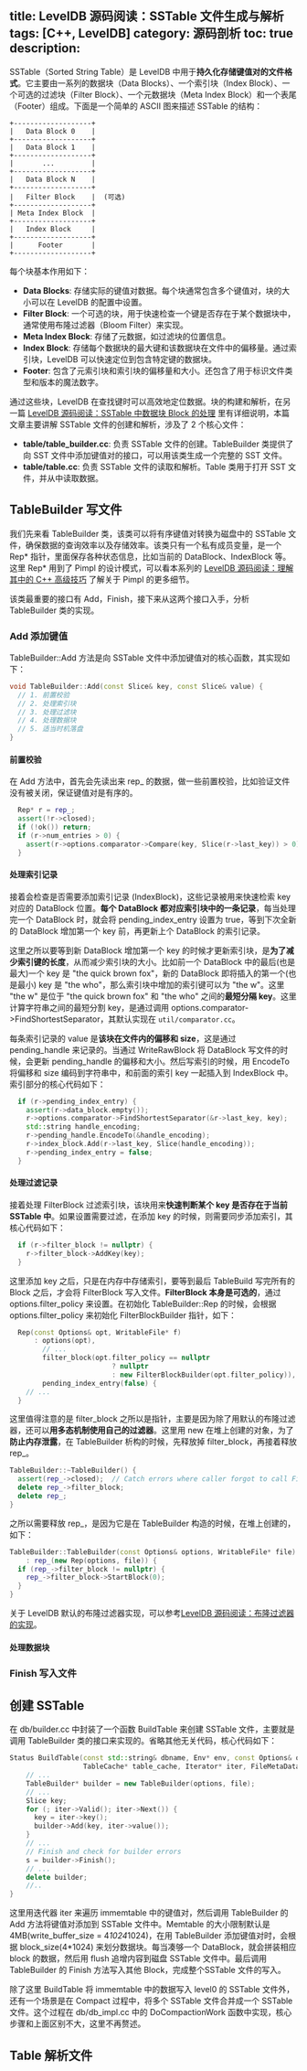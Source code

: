 title: LevelDB 源码阅读：SSTable 文件生成与解析
tags: [C++, LevelDB]
category: 源码剖析
toc: true
description: 
---

SSTable（Sorted String Table）是 LevelDB 中用于**持久化存储键值对的文件格式**。它主要由一系列的数据块（Data Blocks）、一个索引块（Index Block）、一个可选的过滤块（Filter Block）、一个元数据块（Meta Index Block）和一个表尾（Footer）组成。下面是一个简单的 ASCII 图来描述 SSTable 的结构：

```shell
+-------------------+
|   Data Block 0    |
+-------------------+
|   Data Block 1    |
+-------------------+
|       ...         |
+-------------------+
|   Data Block N    |
+-------------------+
|   Filter Block    |  (可选)
+-------------------+
| Meta Index Block  |
+-------------------+
|   Index Block     |
+-------------------+
|      Footer       |
+-------------------+
```

<!-- more -->

每个块基本作用如下：

- **Data Blocks**: 存储实际的键值对数据。每个块通常包含多个键值对，块的大小可以在 LevelDB 的配置中设置。
- **Filter Block**: 一个可选的块，用于快速检查一个键是否存在于某个数据块中，通常使用布隆过滤器（Bloom Filter）来实现。
- **Meta Index Block**: 存储了元数据，如过滤块的位置信息。
- **Index Block**: 存储每个数据块的最大键和该数据块在文件中的偏移量。通过索引块，LevelDB 可以快速定位到包含特定键的数据块。
- **Footer**: 包含了元索引块和索引块的偏移量和大小。还包含了用于标识文件类型和版本的魔法数字。

通过这些块，LevelDB 在查找键时可以高效地定位数据。块的构建和解析，在另一篇 [LevelDB 源码阅读：SSTable 中数据块 Block 的处理](/leveldb_source_table_block/) 里有详细说明，本篇文章主要讲解 SSTable 文件的创建和解析，涉及了 2 个核心文件：

- **table/table_builder.cc**: 负责 SSTable 文件的创建。TableBuilder 类提供了向 SST 文件中添加键值对的接口，可以用该类生成一个完整的 SST 文件。
- **table/table.cc**: 负责 SSTable 文件的读取和解析。Table 类用于打开 SST 文件，并从中读取数据。

## TableBuilder 写文件

我们先来看 TableBuilder 类，该类可以将有序键值对转换为磁盘中的 SSTable 文件，确保数据的查询效率以及存储效率。该类只有一个私有成员变量，是一个 Rep* 指针，里面保存各种状态信息，比如当前的 DataBlock、IndexBlock 等。这里 Rep* 用到了 Pimpl 的设计模式，可以看本系列的 [LevelDB 源码阅读：理解其中的 C++ 高级技巧](leveldb_source_unstand_c++/#Pimpl-类设计) 了解关于 Pimpl 的更多细节。

该类最重要的接口有 Add，Finish，接下来从这两个接口入手，分析 TableBuilder 类的实现。

### Add 添加键值

TableBuilder::Add 方法是向 SSTable 文件中添加键值对的核心函数，其实现如下：

```cpp
void TableBuilder::Add(const Slice& key, const Slice& value) {
  // 1. 前置校验
  // 2. 处理索引块
  // 3. 处理过滤块
  // 4. 处理数据块
  // 5. 适当时机落盘
}
```

#### 前置校验

在 Add 方法中，首先会先读出来 rep_ 的数据，做一些前置校验，比如验证文件没有被关闭，保证键值对是有序的。

```cpp
  Rep* r = rep_;
  assert(!r->closed);
  if (!ok()) return;
  if (r->num_entries > 0) {
    assert(r->options.comparator->Compare(key, Slice(r->last_key)) > 0);
  }
```

#### 处理索引记录

接着会检查是否需要添加索引记录 (IndexBlock)，这些记录被用来快速检索 key 对应的 DataBlock 位置。**每个 DataBlock 都对应索引块中的一条记录**，每当处理完一个 DataBlock 时，就会将 pending_index_entry 设置为 true，等到下次全新的 DataBlock 增加第一个 key 前，再更新上个 DataBlock 的索引记录。

这里之所以要等到新 DataBlock 增加第一个 key 的时候才更新索引块，是**为了减少索引键的长度**，从而减少索引块的大小。比如前一个 DataBlock 中的最后(也是最大)一个 key 是 "the quick brown fox"，新的 DataBlock 即将插入的第一个(也是最小) key 是 "the who"，那么索引块中增加的索引键可以为 "the w"。这里 "the w" 是位于 "the quick brown fox" 和 "the who" 之间的**最短分隔 key**。这里计算字符串之间的最短分割 key，是通过调用 options.comparator->FindShortestSeparator，其默认实现在 `util/comparator.cc`。

每条索引记录的 value 是**该块在文件内的偏移和 size**，这是通过 pending_handle 来记录的。当通过 WriteRawBlock 将 DataBlock 写文件的时候，会更新 pending_handle 的偏移和大小。然后写索引的时候，用 EncodeTo 将偏移和 size 编码到字符串中，和前面的索引 key 一起插入到 IndexBlock 中。索引部分的核心代码如下：

```cpp
  if (r->pending_index_entry) {
    assert(r->data_block.empty());
    r->options.comparator->FindShortestSeparator(&r->last_key, key);
    std::string handle_encoding;
    r->pending_handle.EncodeTo(&handle_encoding);
    r->index_block.Add(r->last_key, Slice(handle_encoding));
    r->pending_index_entry = false;
  }
```

#### 处理过滤记录

接着处理 FilterBlock 过滤索引块，该块用来**快速判断某个 key 是否存在于当前 SSTable 中**。如果设置需要过滤，在添加 key 的时候，则需要同步添加索引，其核心代码如下：

```cpp
  if (r->filter_block != nullptr) {
    r->filter_block->AddKey(key);
  }
```

这里添加 key 之后，只是在内存中存储索引，要等到最后 TableBuild 写完所有的 Block 之后，才会将 FilterBlock 写入文件。**FilterBlock 本身是可选的**，通过 options.filter_policy 来设置。在初始化 TableBuilder::Rep 的时候，会根据 options.filter_policy 来初始化 FilterBlockBuilder 指针，如下：

```cpp
  Rep(const Options& opt, WritableFile* f)
      : options(opt),
        // ...
        filter_block(opt.filter_policy == nullptr
                         ? nullptr
                         : new FilterBlockBuilder(opt.filter_policy)),
        pending_index_entry(false) {
    // ...
  }
```

这里值得注意的是 filter_block 之所以是指针，主要是因为除了用默认的布隆过滤器，还可以**用多态机制使用自己的过滤器**。这里用 new 在堆上创建的对象，为了**防止内存泄露**，在 TableBuilder 析构的时候，先释放掉 filter_block，再接着释放 rep_。

```cpp
TableBuilder::~TableBuilder() {
  assert(rep_->closed);  // Catch errors where caller forgot to call Finish()
  delete rep_->filter_block;
  delete rep_;
}
```

之所以需要释放 rep_，是因为它是在 TableBuilder 构造的时候，在堆上创建的，如下：

```cpp
TableBuilder::TableBuilder(const Options& options, WritableFile* file)
    : rep_(new Rep(options, file)) {
  if (rep_->filter_block != nullptr) {
    rep_->filter_block->StartBlock(0);
  }
}
```

关于 LevelDB 默认的布隆过滤器实现，可以参考[LevelDB 源码阅读：布隆过滤器的实现](/leveldb_source_filterblock)。

#### 处理数据块


### Finish 写入文件



## 创建 SSTable  

在 db/builder.cc 中封装了一个函数 BuildTable 来创建 SSTable 文件，主要就是调用 TableBuilder 类的接口来实现的。省略其他无关代码，核心代码如下：

```cpp
Status BuildTable(const std::string& dbname, Env* env, const Options& options,
                  TableCache* table_cache, Iterator* iter, FileMetaData* meta) {
    // ...
    TableBuilder* builder = new TableBuilder(options, file);
    // ...
    Slice key;
    for (; iter->Valid(); iter->Next()) {
      key = iter->key();
      builder->Add(key, iter->value());
    }
    // ...
    // Finish and check for builder errors
    s = builder->Finish();
    // ...
    delete builder;
    //..
}
```

这里用迭代器 iter 来遍历 immemtable 中的键值对，然后调用 TableBuilder 的 Add 方法将键值对添加到 SSTable 文件中。Memtable 的大小限制默认是 4MB(write_buffer_size = 4*1024*1024)，在用 TableBuilder 添加键值对时，会根据 block_size(4*1024) 来划分数据块。每当凑够一个 DataBlock，就会拼装相应 block 的数据，然后用 flush 追增内容到磁盘 SSTable 文件中。最后调用 TableBuilder 的 Finish 方法写入其他 Block，完成整个SSTable 文件的写入。

除了这里 BuildTable 将 immemtable 中的数据写入 level0 的 SSTable 文件外，还有一个场景是在 Compact 过程中，将多个 SSTable 文件合并成一个 SSTable 文件。这个过程在 db/db_impl.cc 中的 DoCompactionWork 函数中实现，核心步骤和上面区别不大，这里不再赘述。

## Table 解析文件

